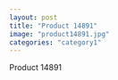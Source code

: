 ```yaml
---
layout: post
title: "Product 14891"
image: "product14891.jpg"
categories: "category1"
---
```

Product 14891
